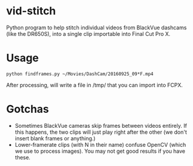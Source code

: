 # vid-stitch
Python program to help stitch individual videos from BlackVue dashcams (like the DR650S), into a single clip importable into Final Cut Pro X.
# Usage
```commandline
python findframes.py ~/Movies/DashCam/20160925_09*F.mp4
```

After processing, will write a file in /tmp/ that you can import into FCPX.

# Gotchas
* Sometimes BlackVue cameras skip frames between videos entirely. If this happens, the two clips will just play right after the other (we don't insert blank frames or anything.)
* Lower-framerate clips (with N in their name) confuse OpenCV (which we use to process images). You may not get good results if you have these.

